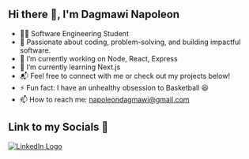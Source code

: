 ## Hi there 👋, I'm Dagmawi Napoleon

- 👨‍💻 Software Engineering Student
- 🔧 Passionate about coding, problem-solving, and building impactful software.
- 🔭 I’m currently working on Node, React, Express
- 🌱 I’m currently learning Next.js
- 📬 Feel free to connect with me or check out my projects below!
- ⚡ Fun fact: I have an unhealthy obsession to Basketball 😆
- 📫 How to reach me: napoleondagmawi@gmail.com

## Link to my Socials 🤝
<a href="https://www.linkedin.com/in/dagmawi-napoleon-630640241/"><img src="https://www.vecteezy.com/vector-art/18910721-linkedin-logo-vector-linkedin-symbol-linkedin-icon-free-vector" alt="LinkedIn Logo"></a>

<!--
**Dagin34/Dagin34** is a ✨ _special_ ✨ repository because its `README.md` (this file) appears on your GitHub profile.

Here are some ideas to get you started:

- 👨‍💻 Dagmawi | Software Engineering Student
- 🔭 I’m currently working on ...
- 🌱 I’m currently learning ...
- 👯 I’m looking to collaborate on ...
- 🤔 I’m looking for help with ...
- 💬 Ask me about ...
- 📫 How to reach me: ...
- 😄 Pronouns: ...
- ⚡ Fun fact: ...
-->
